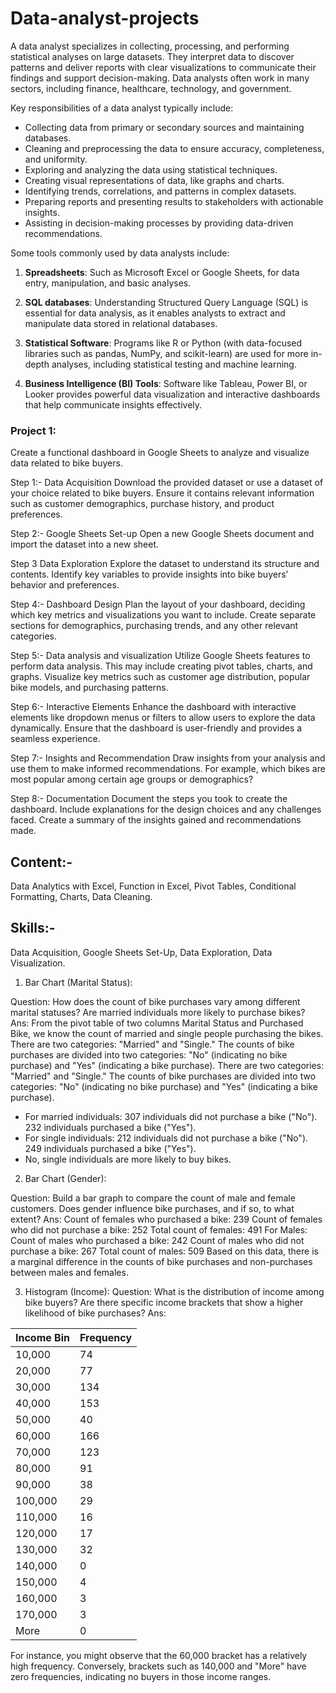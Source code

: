 # Data-analyst-projects

A data analyst specializes in collecting, processing, and performing statistical analyses on large datasets. They interpret data to discover patterns and deliver reports with clear visualizations to communicate their findings and support decision-making. Data analysts often work in many sectors, including finance, healthcare, technology, and government.

Key responsibilities of a data analyst typically include:

- Collecting data from primary or secondary sources and maintaining databases.
- Cleaning and preprocessing the data to ensure accuracy, completeness, and uniformity.
- Exploring and analyzing the data using statistical techniques.
- Creating visual representations of data, like graphs and charts.
- Identifying trends, correlations, and patterns in complex datasets.
- Preparing reports and presenting results to stakeholders with actionable insights.
- Assisting in decision-making processes by providing data-driven recommendations.

Some tools commonly used by data analysts include:

1. **Spreadsheets**: Such as Microsoft Excel or Google Sheets, for data entry, manipulation, and basic analyses.

2. **SQL databases**: Understanding Structured Query Language (SQL) is essential for data analysis, as it enables analysts to extract and manipulate data stored in relational databases.

3. **Statistical Software**: Programs like R or Python (with data-focused libraries such as pandas, NumPy, and scikit-learn) are used for more in-depth analyses, including statistical testing and machine learning.

4. **Business Intelligence (BI) Tools**: Software like Tableau, Power BI, or Looker provides powerful data visualization and interactive dashboards that help communicate insights effectively.

### Project 1:

Create a functional dashboard in Google Sheets to analyze and visualize data related to bike buyers.

Step 1:- Data Acquisition
Download the provided dataset or use a dataset of your choice related to bike buyers. Ensure it contains relevant information such as customer demographics, purchase history, and product preferences.

Step 2:- Google Sheets Set-up
Open a new Google Sheets document and import the dataset into a new sheet.

Step 3 Data Exploration
Explore the dataset to understand its structure and contents. Identify key variables to provide insights into bike buyers’ behavior and preferences.

Step 4:- Dashboard Design
Plan the layout of your dashboard, deciding which key metrics and visualizations you want to include. Create separate sections for demographics, purchasing trends, and any other relevant categories.

Step 5:- Data analysis and visualization
Utilize Google Sheets features to perform data analysis. This may include creating pivot tables, charts, and graphs. Visualize key metrics such as customer age distribution, popular bike models, and purchasing patterns.

Step 6:- Interactive Elements
Enhance the dashboard with interactive elements like dropdown menus or filters to allow users to explore the data dynamically. Ensure that the dashboard is user-friendly and provides a seamless experience.

Step 7:-  Insights and Recommendation
Draw insights from your analysis and use them to make informed recommendations. For example, which bikes are most popular among certain age groups or demographics?

Step 8:- Documentation
Document the steps you took to create the dashboard. Include explanations for the design choices and any challenges faced. Create a summary of the insights gained and recommendations made.

## Content:-
Data Analytics with Excel, Function in Excel, Pivot Tables, Conditional Formatting, Charts, Data Cleaning.
## Skills:-
Data Acquisition, Google Sheets Set-Up, Data Exploration, Data Visualization.

1. Bar Chart (Marital Status):

Question: How does the count of bike purchases vary among different marital statuses? Are married individuals more likely to purchase bikes?
Ans: 
From the pivot table of two columns Marital Status and Purchased Bike, we know the count of married and single people purchasing the bikes.
There are two categories: "Married" and "Single." The counts of bike purchases are divided into two categories: "No" (indicating no bike purchase) and "Yes" (indicating a bike purchase). 
There are two categories: "Married" and "Single." The counts of bike purchases are divided into two categories: "No" (indicating no bike purchase) and "Yes" (indicating a bike purchase). 
- For married individuals: 307 individuals did not purchase a bike ("No"). 232 individuals purchased a bike ("Yes").
- For single individuals: 212 individuals did not purchase a bike ("No"). 249 individuals purchased a bike ("Yes").
- No, single individuals are more likely to buy bikes.

2. Bar Chart (Gender):

Question: Build a bar graph to compare the count of male and female customers. Does gender influence bike purchases, and if so, to what extent?
Ans: 
Count of females who purchased a bike: 239
Count of females who did not purchase a bike: 252
Total count of females: 491
For Males:
Count of males who purchased a bike: 242
Count of males who did not purchase a bike: 267
Total count of males: 509
Based on this data, there is a marginal difference in the counts of bike purchases and non-purchases between males and females.

3. Histogram (Income):
Question: What is the distribution of income among bike buyers? Are there specific income brackets that show a higher likelihood of bike purchases?
Ans:

| Income Bin | Frequency |
|------------|-----------|
| 10,000     | 74        |
| 20,000     | 77        |
| 30,000     | 134       |
| 40,000     | 153       |
| 50,000     | 40        |
| 60,000     | 166       |
| 70,000     | 123       |
| 80,000     | 91        |
| 90,000     | 38        |
| 100,000    | 29        |
| 110,000    | 16        |
| 120,000    | 17        |
| 130,000    | 32        |
| 140,000    | 0         |
| 150,000    | 4         |
| 160,000    | 3         |
| 170,000    | 3         |
| More       | 0         |

For instance, you might observe that the 60,000 bracket has a relatively high frequency. Conversely, brackets such as 140,000 and "More" have zero frequencies, indicating no buyers in those income ranges.

